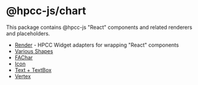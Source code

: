 # @hpcc-js/chart

This package contains @hpcc-js "React" components and related renderers and placeholders.

* [Render](./render.md) - HPCC Widget adapters for wrapping "React" components
* [Various Shapes](./shape.md)
* [FAChar](./faChar.md)
* [Icon](./icon.md)
* [Text + TextBox](./text.md)
* [Vertex](./vertex.md)
